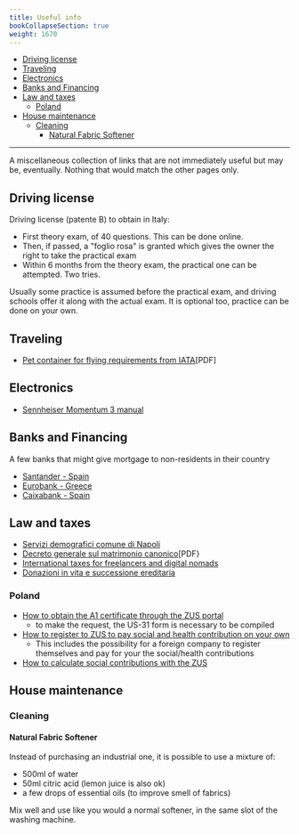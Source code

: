 ```yaml
---
title: Useful info
bookCollapseSection: true
weight: 1670
---
```


<!-- vim-markdown-toc GFM -->

* [Driving license](#driving-license)
* [Traveling](#traveling)
* [Electronics](#electronics)
* [Banks and Financing](#banks-and-financing)
* [Law and taxes](#law-and-taxes)
    * [Poland](#poland)
* [House maintenance](#house-maintenance)
    * [Cleaning](#cleaning)
        * [Natural Fabric Softener](#natural-fabric-softener)

<!-- vim-markdown-toc -->

------------

A miscellaneous collection of links that are not immediately useful but may be, 
eventually. Nothing that would match the other pages only.

## Driving license

Driving license (patente B) to obtain in Italy:

* First theory exam, of 40 questions. This can be done online.
* Then, if passed, a "foglio rosa" is granted which gives the owner the right 
  to take the practical exam
* Within 6 months from the theory exam, the practical one can be attempted. Two 
  tries.

Usually some practice is assumed before the practical exam, and driving schools 
offer it along with the actual exam. It is optional too, practice can be done 
on your own.

## Traveling

* [Pet container for flying requirements from IATA](https://www.iata.org/contentassets/b0016da92c86449f850fe9560827bbea/pet-container-requirements.pdf?)[PDF]

## Electronics

* [Sennheiser Momentum 3 manual](https://cdn.sennheiser-cloud.com/help/products/m3/en/manual/index.html)

## Banks and Financing

A few banks that might give mortgage to non-residents in their country

* [Santander - Spain](https://www.bancosantander.es/en/particulares/hipotecas/no-residentes)
* [Eurobank - Greece](https://www.eurobank.gr/en/international-customers/what-we-offer/mortgage-loan-for-non-residents)
* [Caixabank - Spain](https://www.caixabank.es/aplnr/holabank/simulador/index_en.html)

## Law and taxes

* [Servizi demografici comune di Napoli](https://demografici.comune.napoli.it/anagrafe/certificati)
* [Decreto generale sul matrimonio canonico](https://www.chiesacattolica.it/wp-content/uploads/sites/31/2017/02/Decreto_generale_matrimonio_canonico.pdf)[PDF}
* [International taxes for freelancers and digital nomads](https://taxes.pages.dev/)
* [Donazioni in vita e successione ereditaria](https://www.studiolegalepalombarini.it/donazioni-vita-successione-ereditaria/)

### Poland

* [How to obtain the A1 certificate through the ZUS portal](https://www.zus.pl/portal/pomoc/index.html?obw0073.html)
    * to make the request, the US-31 form is necessary to be compiled
* [How to register to ZUS to pay social and health contribution on your own](https://www.zus.pl/firmy/zgloszenie-platnika/firmy/zgloszenie-podmiotu-pelniacego-role-platnika-zagranicznego)
    * This includes the possibility for a foreign company to register 
      themselves and pay for your the social/health contributions
* [How to calculate social contributions with the ZUS](https://www.zus.pl/firmy/zgloszenie-platnika/firmy/zgloszenie-podmiotu-pelniacego-role-platnika-zagranicznego)

## House maintenance

### Cleaning

#### Natural Fabric Softener

Instead of purchasing an industrial one, it is possible to use a mixture of:

* 500ml of water
* 50ml citric acid (lemon juice is also ok)
* a few drops of essential oils (to improve smell of fabrics)

Mix well and use like you would a normal softener, in the same slot of the 
washing machine.
